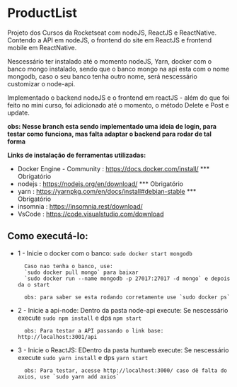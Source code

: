 # ProductList
Projeto dos Cursos da Rocketseat com nodeJS, ReactJS e ReactNative. Contendo a API em nodeJS, o frontend do site em ReactJS e frontend mobile em ReactNative.

Nescessário ter instalado até o momento nodeJS, Yarn, docker com o banco mongo instalado, sendo que o banco mongo na api esta com o nome mongodb, caso o seu banco tenha outro nome, será nescessário customizar o node-api.

Implementado o backend nodeJS e o frontend em reactJS - além do que foi feito no mini curso, foi adicionado até o momento, o método Delete e Post e update. 

**obs: Nesse branch esta sendo implementado uma ideia de login, para testar como funciona, mas falta adaptar o backend para rodar de tal forma**

**Links de instalação de ferramentas utilizadas:**
* Docker Engine - Community : https://docs.docker.com/install/   *** Obrigatório
* nodejs                    : https://nodejs.org/en/download/    *** Obrigatório
* yarn                      : https://yarnpkg.com/en/docs/install#debian-stable *** Obrigatório
* insomnia                  : https://insomnia.rest/download/
* VsCode                    : https://code.visualstudio.com/download

## Como executá-lo:

* 1 - Inicie o docker com o banco: 
        `sudo docker start mongodb`

        Caso nao tenha o banco, use:
        `sudo docker pull mongo` para baixar
        `sudo docker run --name mongodb -p 27017:27017 -d mongo` e depois da o start

        obs: para saber se esta rodando corretamente use `sudo docker ps`

* 2 - Inicie a api-node:
        Dentro da pasta node-api execute:
        Se nescessário execute `sudo npm install` e dps `npm start`
        
        obs: Para testar a API passando o link base: http://localhost:3001/api


* 3 - Inicie o ReactJS:
        EDentro da pasta huntweb execute:
        Se nescessário execute `sudo yarn install` e dps `yarn start`

        obs: Para testar, acesse http://localhost:3000/ caso dê falta do axios, use `sudo yarn add axios` 
